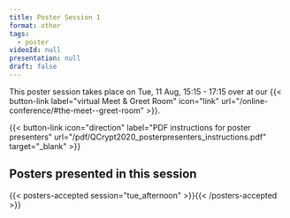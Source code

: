 ```yaml
---
title: Poster Session 1
format: other
tags:
  - poster
videoId: null
presentation: null
draft: false
---
```

This poster session takes place on Tue, 11 Aug, 15:15 - 17:15 over at our {{< button-link label="virtual Meet & Greet Room" icon="link" url="/online-conference/#the-meet--greet-room" >}}.

{{< button-link icon="direction" label="PDF instructions for poster presenters" url="/pdf/QCrypt2020_posterpresenters_instructions.pdf" target="_blank" >}}

## Posters presented in this session
{{< posters-accepted session="tue_afternoon" >}}{{< /posters-accepted >}}
